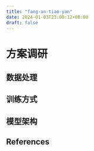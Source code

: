 ```yaml
---
title: "fang-an-tiao-yan"
date: 2024-01-03T23:00:12+08:00
draft: false
---
```


# 方案调研

## 数据处理



## 训练方式



## 模型架构



## References

